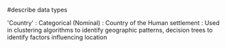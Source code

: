 #describe data types 

'Country' : Categorical (Nominal) 
          : Country of the Human settlement 
          : Used in clustering algorithms to identify geographic patterns, decision trees to identify factors influencing location 